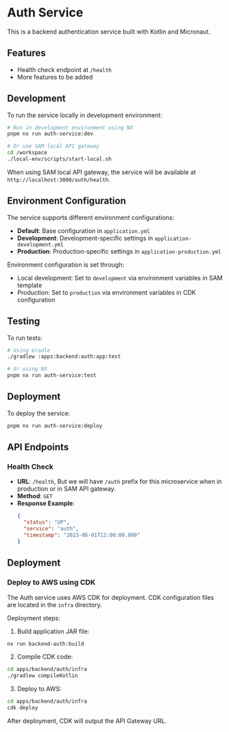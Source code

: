 # Auth Service

This is a backend authentication service built with Kotlin and Micronaut.

## Features

- Health check endpoint at `/health`
- More features to be added

## Development

To run the service locally in development environment:

```bash
# Run in development environment using NX
pnpm nx run auth-service:dev

# Or use SAM local API gateway
cd /workspace
./local-env/scripts/start-local.sh
```

When using SAM local API gateway, the service will be available at `http://localhost:3000/auth/health`.

## Environment Configuration

The service supports different environment configurations:

- **Default**: Base configuration in `application.yml`
- **Development**: Development-specific settings in `application-development.yml`
- **Production**: Production-specific settings in `application-production.yml`

Environment configuration is set through:

- Local development: Set to `development` via environment variables in SAM template
- Production: Set to `production` via environment variables in CDK configuration

## Testing

To run tests:

```bash
# Using Gradle
./gradlew :apps:backend:auth:app:test

# Or using NX
pnpm nx run auth-service:test
```

## Deployment

To deploy the service:

```bash
pnpm nx run auth-service:deploy
```

## API Endpoints

### Health Check

- **URL**: `/health`, But we will have `/auth` prefix for this microservice when in production or in SAM API gateway.
- **Method**: `GET`
- **Response Example**:
  ```json
  {
    "status": "UP",
    "service": "auth",
    "timestamp": "2023-06-01T12:00:00.000"
  }
  ```

## Deployment

### Deploy to AWS using CDK

The Auth service uses AWS CDK for deployment. CDK configuration files are located in the `infra` directory.

Deployment steps:

1. Build application JAR file:

```bash
nx run backend-auth:build
```

2. Compile CDK code:

```bash
cd apps/backend/auth/infra
./gradlew compileKotlin
```

3. Deploy to AWS:

```bash
cd apps/backend/auth/infra
cdk deploy
```

After deployment, CDK will output the API Gateway URL.
